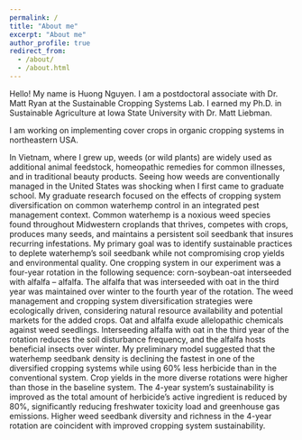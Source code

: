 ```yaml
---
permalink: /
title: "About me"
excerpt: "About me"
author_profile: true
redirect_from: 
  - /about/
  - /about.html
---
```


Hello! My name is Huong Nguyen. I am a postdoctoral associate with Dr. Matt Ryan at the Sustainable Cropping Systems Lab. I earned my Ph.D. in Sustainable Agriculture at Iowa State University with Dr. Matt Liebman. 

I am working on implementing cover crops in organic cropping systems in northeastern USA. 

In Vietnam, where I grew up, weeds (or wild plants) are widely used as additional animal feedstock, homeopathic remedies for common illnesses, and in traditional beauty products. Seeing how weeds are conventionally managed in the United States was shocking when I first came to graduate school. My graduate research focused on the effects of cropping system diversification on common waterhemp control in an integrated pest management context. Common waterhemp is a noxious weed species found throughout Midwestern croplands that thrives, competes with crops, produces many seeds, and maintains a persistent soil seedbank that insures recurring infestations. My primary goal was to identify sustainable practices to deplete waterhemp’s soil seedbank while not compromising crop yields and environmental quality. One cropping system in our experiment was a four-year rotation in the following sequence: corn-soybean-oat interseeded with alfalfa – alfalfa. The alfalfa that was interseeded with oat in the third year was maintained over winter to the fourth year of the rotation. The weed management and cropping system diversification strategies were ecologically driven, considering natural resource availability and potential markets for the added crops. Oat and alfalfa exude allelopathic chemicals against weed seedlings. Interseeding alfalfa with oat in the third year of the rotation reduces the soil disturbance frequency, and the alfalfa hosts beneficial insects over winter. My preliminary model suggested that the waterhemp seedbank density is declining the fastest in one of the diversified cropping systems while using 60% less herbicide than in the conventional system. Crop yields in the more diverse rotations were higher than those in the baseline system. The 4-year system’s sustainability is improved as the total amount of herbicide’s active ingredient is reduced by 80%, significantly reducing freshwater toxicity load and greenhouse gas emissions. Higher weed seedbank diversity and richness in the 4-year rotation are coincident with improved cropping system sustainability. 



